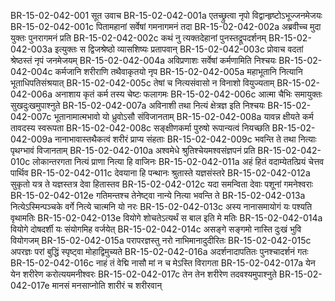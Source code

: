 BR-15-02-042-001	सूत उवाच
BR-15-02-042-001a	एतच्छ्रुत्वा नृपो विद्वान्हृष्टोऽभूज्जनमेजयः
BR-15-02-042-001c	पितामहानां सर्वेषां गमनागमनं तदा
BR-15-02-042-002a	अब्रवीच्च मुदा युक्तः पुनरागमनं प्रति
BR-15-02-042-002c	कथं नु त्यक्तदेहानां पुनस्तद्रूपदर्शनम्
BR-15-02-042-003a	इत्युक्तः स द्विजश्रेष्ठो व्यासशिष्यः प्रतापवान्
BR-15-02-042-003c	प्रोवाच वदतां श्रेष्ठस्तं नृपं जनमेजयम्
BR-15-02-042-004a	अविप्रणाशः सर्वेषां कर्मणामिति निश्चयः
BR-15-02-042-004c	कर्मजानि शरीराणि तथैवाकृतयो नृप
BR-15-02-042-005a	महाभूतानि नित्यानि भूताधिपतिसंश्रयात्
BR-15-02-042-005c	तेषां च नित्यसंवासो न विनाशो वियुज्यताम्
BR-15-02-042-006a	अनाशाय कृतं कर्म तस्य चेष्टः फलागमः
BR-15-02-042-006c	आत्मा चैभिः समायुक्तः सुखदुःखमुपाश्नुते
BR-15-02-042-007a	अविनाशी तथा नित्यं क्षेत्रज्ञ इति निश्चयः
BR-15-02-042-007c	भूतानामात्मभावो यो ध्रुवोऽसौ संविजानताम्
BR-15-02-042-008a	यावन्न क्षीयते कर्म तावदस्य स्वरूपता
BR-15-02-042-008c	सङ्क्षीणकर्मा पुरुषो रूपान्यत्वं नियच्छति
BR-15-02-042-009a	नानाभावास्तथैकत्वं शरीरं प्राप्य संहताः
BR-15-02-042-009c	भवन्ति ते तथा नित्याः पृथग्भावं विजानताम्
BR-15-02-042-010a	अश्वमेधे श्रुतिश्चेयमश्वसंज्ञपनं प्रति
BR-15-02-042-010c	लोकान्तरगता नित्यं प्राणा नित्या हि वाजिनः
BR-15-02-042-011a	अहं हितं वदाम्येतत्प्रियं चेत्तव पार्थिव
BR-15-02-042-011c	देवयाना हि पन्थानः श्रुतास्ते यज्ञसंस्तरे
BR-15-02-042-012a	सुकृतो यत्र ते यज्ञस्तत्र देवा हितास्तव
BR-15-02-042-012c	यदा समन्विता देवाः पशूनां गमनेश्वराः
BR-15-02-042-012e	गतिमन्तश्च तेनेष्ट्वा नान्ये नित्या भवन्ति ते
BR-15-02-042-013a	नित्येऽस्मिन्पञ्चके वर्गे नित्ये चात्मनि यो नरः
BR-15-02-042-013c	अस्य नानासमायोगं यः पश्यति वृथामतिः
BR-15-02-042-013e	वियोगे शोचतेऽत्यर्थं स बाल इति मे मतिः
BR-15-02-042-014a	वियोगे दोषदर्शी यः संयोगमिह वर्जयेत्
BR-15-02-042-014c	असङ्गे सङ्गमो नास्ति दुःखं भुवि वियोगजम्
BR-15-02-042-015a	परापरज्ञस्तु नरो नाभिमानादुदीरितः
BR-15-02-042-015c	अपरज्ञः परां बुद्धिं स्पृष्ट्वा मोहाद्विमुच्यते
BR-15-02-042-016a	अदर्शनादापतितः पुनश्चादर्शनं गतः
BR-15-02-042-016c	नाहं तं वेद्मि नासौ मां न च मेऽस्ति विरागता
BR-15-02-042-017a	येन येन शरीरेण करोत्ययमनीश्वरः
BR-15-02-042-017c	तेन तेन शरीरेण तदवश्यमुपाश्नुते
BR-15-02-042-017e	मानसं मनसाप्नोति शारीरं च शरीरवान्
